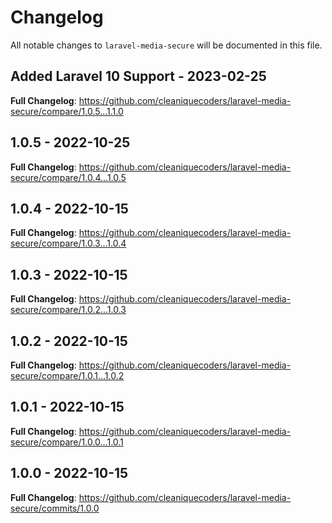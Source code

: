 # Changelog

All notable changes to `laravel-media-secure` will be documented in this file.

## Added Laravel 10 Support - 2023-02-25

**Full Changelog**: https://github.com/cleaniquecoders/laravel-media-secure/compare/1.0.5...1.1.0

## 1.0.5 - 2022-10-25

**Full Changelog**: https://github.com/cleaniquecoders/laravel-media-secure/compare/1.0.4...1.0.5

## 1.0.4 - 2022-10-15

**Full Changelog**: https://github.com/cleaniquecoders/laravel-media-secure/compare/1.0.3...1.0.4

## 1.0.3 - 2022-10-15

**Full Changelog**: https://github.com/cleaniquecoders/laravel-media-secure/compare/1.0.2...1.0.3

## 1.0.2 - 2022-10-15

**Full Changelog**: https://github.com/cleaniquecoders/laravel-media-secure/compare/1.0.1...1.0.2

## 1.0.1 - 2022-10-15

**Full Changelog**: https://github.com/cleaniquecoders/laravel-media-secure/compare/1.0.0...1.0.1

## 1.0.0 - 2022-10-15

**Full Changelog**: https://github.com/cleaniquecoders/laravel-media-secure/commits/1.0.0
